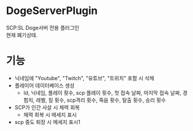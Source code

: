 # DogeServerPlugin
SCP:SL Doge서버 전용 플러그인</br>
현재 폐기상태.

# 기능
 - 닉네임에 "Youtube", "Twitch", "유튜브", "트위치" 포함 시 삭제
 - 플레이어 데이터베이스 생성
   -  Id, 닉네임, 플레이 횟수, scp 플레이 횟수, 첫 접속 날짜, 마지막 접속 날짜, 경험치, 레벨, 킬 횟수, scp격리 횟수, 죽음 횟수, 탈출 횟수, 승리 횟수
 - SCP가 인간 사살 시 체력 회복
   - 체력 회복 시 메세지 표시
 - scp 중도 퇴장 시 메세지 표시1
